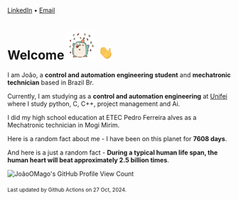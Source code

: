 [LinkedIn](https://www.linkedin.com/in/joão-pedro-gozzoli-b95641301/) &bull;
[Email](joaopedrogozzoli@gmail.com)

# Welcome <img src="happy.gif" height="64px" /> <img src="wave.gif" height="32px" />

I am João, a  **control and automation engineering student** and **mechatronic technician** based in Brazil Br.

Currently, I am studying as a **control and automation engineering** at [Unifei](https://unifei.edu.br) where I study python, C, C++, project management and Ai.

I did my high school education at ETEC Pedro Ferreira alves as a Mechatronic technician in Mogi Mirim.

Here is a random fact about me - I have been on this planet for **7608 days**.

And here is a just a random fact -  **During a typical human life span, the human heart will beat approximately 2.5 billion times**.

![JoãoOMago's GitHub Profile View Count](https://komarev.com/ghpvc/?username=JoaoOMago)

<sub>Last updated by Github Actions on 27 Oct, 2024.</sub>
